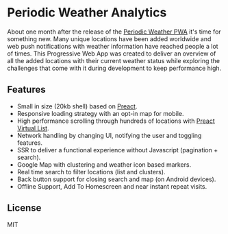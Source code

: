 # Periodic Weather Analytics

About one month after the release of the [Periodic Weather PWA](https://github.com/vaneenige/periodic-weather) it's time for something new. Many unique locations have been added worldwide and web push notifications with weather information have reached people a lot of times. This Progressive Web App was created to deliver an overview of all the added locations with their current weather status while exploring the challenges that come with it during development to keep performance high.

## Features

* Small in size (20kb shell) based on [Preact](https://github.com/developit/preact).
* Responsive loading strategy with an opt-in map for mobile.
* High performance scrolling through hundreds of locations with [Preact Virtual List](https://github.com/developit/preact-virtual-list).
* Network handling by changing UI, notifying the user and toggling features.
* SSR to deliver a functional experience without Javascript (pagination + search).
* Google Map with clustering and weather icon based markers.
* Real time search to filter locations (list and clusters).
* Back button support for closing search and map (on Android devices).
* Offline Support, Add To Homescreen and near instant repeat visits.

## License

MIT
